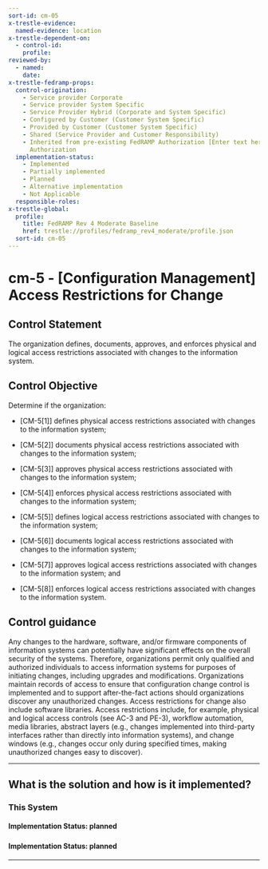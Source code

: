 ```yaml
---
sort-id: cm-05
x-trestle-evidence:
  named-evidence: location
x-trestle-dependent-on:
  - control-id:
    profile:
reviewed-by:
  - named:
    date:
x-trestle-fedramp-props:
  control-origination:
    - Service provider Corporate
    - Service provider System Specific
    - Service Provider Hybrid (Corporate and System Specific)
    - Configured by Customer (Customer System Specific)
    - Provided by Customer (Customer System Specific)
    - Shared (Service Provider and Customer Responsibility)
    - Inherited from pre-existing FedRAMP Authorization [Enter text here], Date of
      Authorization
  implementation-status:
    - Implemented
    - Partially implemented
    - Planned
    - Alternative implementation
    - Not Applicable
  responsible-roles:
x-trestle-global:
  profile:
    title: FedRAMP Rev 4 Moderate Baseline
    href: trestle://profiles/fedramp_rev4_moderate/profile.json
  sort-id: cm-05
---
```


# cm-5 - \[Configuration Management\] Access Restrictions for Change

## Control Statement

The organization defines, documents, approves, and enforces physical and logical access restrictions associated with changes to the information system.

## Control Objective

Determine if the organization:

- \[CM-5[1]\] defines physical access restrictions associated with changes to the information system;

- \[CM-5[2]\] documents physical access restrictions associated with changes to the information system;

- \[CM-5[3]\] approves physical access restrictions associated with changes to the information system;

- \[CM-5[4]\] enforces physical access restrictions associated with changes to the information system;

- \[CM-5[5]\] defines logical access restrictions associated with changes to the information system;

- \[CM-5[6]\] documents logical access restrictions associated with changes to the information system;

- \[CM-5[7]\] approves logical access restrictions associated with changes to the information system; and

- \[CM-5[8]\] enforces logical access restrictions associated with changes to the information system.

## Control guidance

Any changes to the hardware, software, and/or firmware components of information systems can potentially have significant effects on the overall security of the systems. Therefore, organizations permit only qualified and authorized individuals to access information systems for purposes of initiating changes, including upgrades and modifications. Organizations maintain records of access to ensure that configuration change control is implemented and to support after-the-fact actions should organizations discover any unauthorized changes. Access restrictions for change also include software libraries. Access restrictions include, for example, physical and logical access controls (see AC-3 and PE-3), workflow automation, media libraries, abstract layers (e.g., changes implemented into third-party interfaces rather than directly into information systems), and change windows (e.g., changes occur only during specified times, making unauthorized changes easy to discover).

______________________________________________________________________

## What is the solution and how is it implemented?

<!-- For implementation status enter one of: implemented, partial, planned, alternative, not-applicable -->

<!-- Note that the list of rules under ### Rules: is read-only and changes will not be captured after assembly to JSON -->

### This System

<!-- Add implementation prose for the main This System component for control: cm-5 -->

#### Implementation Status: planned

### 

<!-- Add control implementation description here for control: cm-5 -->

#### Implementation Status: planned

______________________________________________________________________

